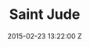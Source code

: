 ---
title: Saint Jude
date: 2015-02-23 13:22:00 Z

position: 0
client: Florence and the Machine
video: https://vimeo.com/122951505
image: "/uploads/florence-and-the-machine-st-jude.jpg"

director: Vince Haycock
producer: Ross Levine
production-company: Park Pictures/9AM Films
layout: page
---